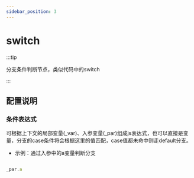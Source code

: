 ```yaml
---
sidebar_position: 3
---
```


# switch

:::tip

分支条件判断节点，类似代码中的switch

:::

## 配置说明

### 条件表达式
可根据上下文的局部变量(_var)、入参变量(_par)组成js表达式，也可以直接是变量，分支的case条件将会根据这里的值匹配，case值都未命中则走default分支。
- 示例：通过入参中的a变量判断分支
```js

_par.a

```